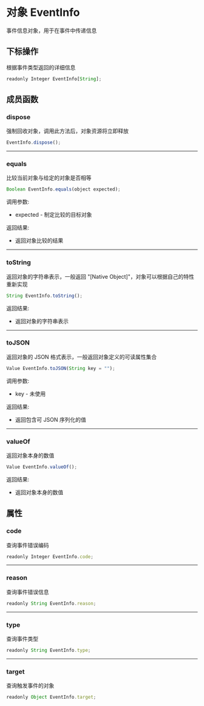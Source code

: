 # 对象 EventInfo
事件信息对象，用于在事件中传递信息

## 下标操作
        
根据事件类型返回的详细信息
```JavaScript
readonly Integer EventInfo[String];
```

## 成员函数
        
### dispose
强制回收对象，调用此方法后，对象资源将立即释放
```JavaScript
EventInfo.dispose();
```

--------------------------
### equals
比较当前对象与给定的对象是否相等
```JavaScript
Boolean EventInfo.equals(object expected);
```

调用参数:
* expected - 制定比较的目标对象

返回结果:
* 返回对象比较的结果

--------------------------
### toString
返回对象的字符串表示，一般返回 "[Native Object]"，对象可以根据自己的特性重新实现
```JavaScript
String EventInfo.toString();
```

返回结果:
* 返回对象的字符串表示

--------------------------
### toJSON
返回对象的 JSON 格式表示，一般返回对象定义的可读属性集合
```JavaScript
Value EventInfo.toJSON(String key = "");
```

调用参数:
* key - 未使用

返回结果:
* 返回包含可 JSON 序列化的值

--------------------------
### valueOf
返回对象本身的数值
```JavaScript
Value EventInfo.valueOf();
```

返回结果:
* 返回对象本身的数值

## 属性
        
### code
查询事件错误编码
```JavaScript
readonly Integer EventInfo.code;
```

--------------------------
### reason
查询事件错误信息
```JavaScript
readonly String EventInfo.reason;
```

--------------------------
### type
查询事件类型
```JavaScript
readonly String EventInfo.type;
```

--------------------------
### target
查询触发事件的对象
```JavaScript
readonly Object EventInfo.target;
```

